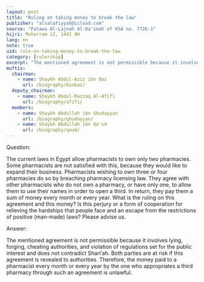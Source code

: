 ```yaml
---
layout: post
title: "Ruling on taking money to break the law"
publisher: "alsalafiyyah@icloud.com"
source: "Fatawa Al-Lajnah Al-Da'imah of KSA no. 7726-1"
hijri: Muharram 12, 1442 AH
lang: en
note: true
uid: rule-on-taking-money-to-break-the-law
category: [rulership]
excerpt: "The mentioned agreement is not permissible because it involves lying, forging, cheating authorities, and violation of regulations set for the public interest and does not contradict Shari‘ah. Both parties are at risk if this agreement is revealed to authorities."
muftis:
  chairman: 
    - name: Shaykh Abdul-Aziz ibn Baz
      url: /biography/binbaz/
  deputy_chairman:
    - name: Shaykh Abdul-Razzaq Al-Afifi
      url: /biography/afifi/
  members: 
    - name: Shaykh Abdullah ibn Ghudayyan
      url: /biography/ghudayyan/
    - name: Shaykh Abdullah ibn Qa'ud
      url: /biography/qaud/
---
```


Question: 

The current laws in Egypt allow pharmacists to own only two pharmacies. Some pharmacists are not satisfied with this, because they would like to expand their business. Pharmacists wishing to own three or four pharmacies do so by breaching pharmacy licensing law. They agree with other pharmacists who do not own a pharmacy, or have only one, to allow them to use their names in order to open a third. In return, they pay them a sum of money every month or every year. What is the ruling on this agreement and this money? Is this perjury or a form of cooperation for relieving the hardships that people face and an escape from the restrictions of positive (man-made) laws? Please advise us.

Answer:

The mentioned agreement is not permissible because it involves lying, forging, cheating authorities, and violation of regulations set for the public interest and does not contradict Shari‘ah. Both parties are at risk if this agreement is revealed to authorities. Therefore, the money paid to a pharmacist every month or every year by the one who appropriates a third pharmacy through such an agreement is unlawful.
